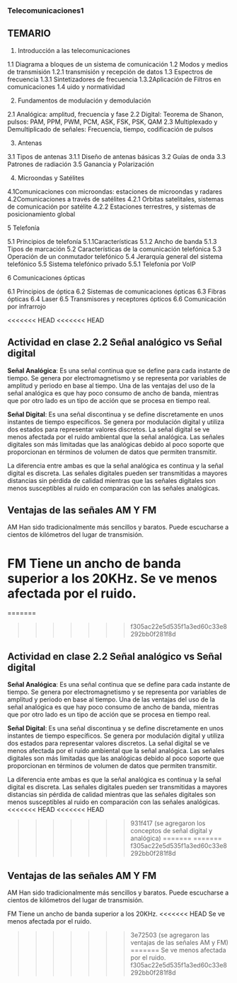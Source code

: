 ### Telecomunicaciones1

## TEMARIO

1. Introducción a las telecomunicaciones

1.1 Diagrama a bloques de un sistema de comunicación
1.2 Modos y medios de transmisión
1.2.1 transmisión y recepción de datos
1.3 Espectros de frecuencia
1.3.1 Sintetizadores de frecuencia
1.3.2Aplicación de Filtros en comunicaciones
1.4 uido y normatividad

2. Fundamentos de modulación y
demodulación

2.1 Analógica: amplitud, frecuencia y fase
2.2 Digital: Teorema de Shanon, pulsos: PAM, PPM,
PWM, PCM, ASK, FSK, PSK, QAM
2.3 Multiplexado y Demultiplicado de señales:
Frecuencia, tiempo, codificación de pulsos

3. Antenas

3.1 Tipos de antenas
3.1.1 Diseño de antenas básicas
3.2 Guías de onda
3.3 Patrones de radiación
3.5 Ganancia y Polarización

4. Microondas y Satélites

4.1Comunicaciones con microondas: estaciones de
microondas y radares
4.2Comunicaciones a través de satélites
4.2.1 Orbitas satelitales, sistemas de comunicación
por satélite
4.2.2 Estaciones terrestres, y sistemas de
posicionamiento global

5 Telefonía

5.1 Principios de telefonía
5.1.1Características
5.1.2 Ancho de banda
5.1.3 Tipos de marcación
5.2 Características de la comunicación telefónica
5.3 Operación de un conmutador telefónico
5.4 Jerarquía general del sistema telefónico
5.5 Sistema telefónico privado
5.5.1 Telefonía por VoIP

6 Comunicaciones ópticas

6.1 Principios de óptica
6.2 Sistemas de comunicaciones ópticas
6.3 Fibras ópticas
6.4 Laser
6.5 Transmisores y receptores ópticos
6.6 Comunicación por infrarrojo

<<<<<<< HEAD
<<<<<<< HEAD
## Actividad en clase 2.2 Señal analógico vs Señal digital

**Señal Analógica**: Es una señal continua que se define para cada instante de tiempo. Se genera por electromagnetismo y se representa por variables de amplitud y periodo en base al tiempo. Una de las ventajas del uso de la señal analógica es que hay poco consumo de ancho de banda, mientras que por otro lado es un tipo de acción que se procesa en tiempo real.

**Señal Digital**: Es una señal discontinua y se define discretamente en unos instantes de tiempo específicos. Se genera por modulación digital y utiliza dos estados para representar valores discretos. La señal digital se ve menos afectada por el ruido ambiental que la señal analógica. Las señales digitales son más limitadas que las analógicas debido al poco soporte que proporcionan en términos de volumen de datos que permiten transmitir.

La diferencia entre ambas es que la señal analógica es continua y la señal digital es discreta. Las señales digitales pueden ser transmitidas a mayores distancias sin pérdida de calidad mientras que las señales digitales son menos susceptibles al ruido en comparación con las señales analógicas.

## Ventajas de las señales AM Y FM
AM
Han sido tradicionalmente más sencillos y baratos.
Puede escucharse a cientos de kilómetros del lugar de transmisión.

FM
Tiene un ancho de banda superior a los 20KHz.
Se ve menos afectada por el ruido.
=======
=======
>>>>>>> f305ac22e5d535f1a3ed60c33e8292bb0f281f8d


## Actividad en clase 2.2 Señal analógico vs Señal digital


**Señal Analógica**: Es una señal continua que se define para cada instante de tiempo. Se genera por electromagnetismo y se representa por variables de amplitud y periodo en base al tiempo. Una de las ventajas del uso de la señal analógica es que hay poco consumo de ancho de banda, mientras que por otro lado es un tipo de acción que se procesa en tiempo real.

**Señal Digital**: Es una señal discontinua y se define discretamente en unos instantes de tiempo específicos. Se genera por modulación digital y utiliza dos estados para representar valores discretos. La señal digital se ve menos afectada por el ruido ambiental que la señal analógica. Las señales digitales son más limitadas que las analógicas debido al poco soporte que proporcionan en términos de volumen de datos que permiten transmitir.

La diferencia ente ambas es que la señal analógica es continua y la señal digital es discreta. Las señales digitales pueden ser transmitidas a mayores distancias sin pérdida de calidad mientras que las señales digitales son menos susceptibles al ruido en comparación con las señales analógicas.
<<<<<<< HEAD
<<<<<<< HEAD
>>>>>>> 931f417 (se agregaron los conceptos de señal digital y analógica)
=======
=======
>>>>>>> f305ac22e5d535f1a3ed60c33e8292bb0f281f8d

## Ventajas de las señales AM Y FM
AM
Han sido tradicionalmente más sencillos y baratos.
Puede escucharse a cientos de kilómetros del lugar de transmisión.

FM
Tiene un ancho de banda superior a los 20KHz.
<<<<<<< HEAD
Se ve menos afectada por el ruido.
>>>>>>> 3e72503 (se agregaron las ventajas de las señales AM y FM)
=======
Se ve menos afectada por el ruido.
>>>>>>> f305ac22e5d535f1a3ed60c33e8292bb0f281f8d
